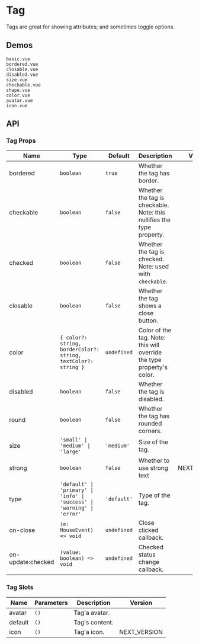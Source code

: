 # Tag

Tags are great for showing attributes; and sometimes toggle options.

## Demos

```demo
basic.vue
bordered.vue
closable.vue
disabled.vue
size.vue
checkable.vue
shape.vue
color.vue
avatar.vue
icon.vue
```

## API

### Tag Props

| Name | Type | Default | Description | Version |
| --- | --- | --- | --- | --- |
| bordered | `boolean` | `true` | Whether the tag has border. |  |
| checkable | `boolean` | `false` | Whether the tag is checkable. Note: this nullifies the type property. |  |
| checked | `boolean` | `false` | Whether the tag is checked. Note: used with `checkable`. |  |
| closable | `boolean` | `false` | Whether the tag shows a close button. |  |
| color | `{ color?: string, borderColor?: string, textColor?: string }` | `undefined` | Color of the tag. Note: this will override the type property's color. |  |
| disabled | `boolean` | `false` | Whether the tag is disabled. |  |
| round | `boolean` | `false` | Whether the tag has rounded corners. |  |
| size | `'small' \| 'medium' \| 'large'` | `'medium'` | Size of the tag. |  |
| strong | `boolean` | `false` | Whether to use strong text | NEXT_VERSION |
| type | `'default' \| 'primary' \| 'info' \| 'success' \| 'warning' \| 'error'` | `'default'` | Type of the tag. |  |
| on-close | `(e: MouseEvent) => void` | `undefined` | Close clicked callback. |  |
| on-update:checked | `(value: boolean) => void` | `undefined` | Checked status change callback. |  |

### Tag Slots

| Name    | Parameters | Description    | Version      |
| ------- | ---------- | -------------- | ------------ |
| avatar  | `()`       | Tag'a avatar.  |              |
| default | `()`       | Tag's content. |              |
| icon    | `()`       | Tag'a icon.    | NEXT_VERSION |
